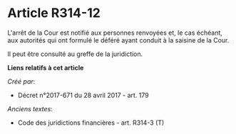 # Article R314-12

L'arrêt de la Cour est notifié aux personnes renvoyées et, le cas échéant, aux autorités qui ont formulé le déféré ayant
conduit à la saisine de la Cour.

Il peut être consulté au greffe de la juridiction.

**Liens relatifs à cet article**

_Créé par_:

  - Décret n°2017-671 du 28 avril 2017 - art. 179

_Anciens textes_:

  - Code des juridictions financières - art. R314-3 (T)
